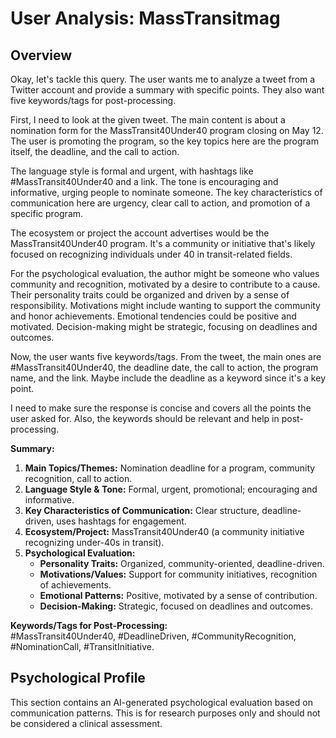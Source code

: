 # User Analysis: MassTransitmag

## Overview

<think>
Okay, let's tackle this query. The user wants me to analyze a tweet from a Twitter account and provide a summary with specific points. They also want five keywords/tags for post-processing. 

First, I need to look at the given tweet. The main content is about a nomination form for the MassTransit40Under40 program closing on May 12. The user is promoting the program, so the key topics here are the program itself, the deadline, and the call to action.

The language style is formal and urgent, with hashtags like #MassTransit40Under40 and a link. The tone is encouraging and informative, urging people to nominate someone. The key characteristics of communication here are urgency, clear call to action, and promotion of a specific program.

The ecosystem or project the account advertises would be the MassTransit40Under40 program. It's a community or initiative that's likely focused on recognizing individuals under 40 in transit-related fields.

For the psychological evaluation, the author might be someone who values community and recognition, motivated by a desire to contribute to a cause. Their personality traits could be organized and driven by a sense of responsibility. Motivations might include wanting to support the community and honor achievements. Emotional tendencies could be positive and motivated. Decision-making might be strategic, focusing on deadlines and outcomes.

Now, the user wants five keywords/tags. From the tweet, the main ones are #MassTransit40Under40, the deadline date, the call to action, the program name, and the link. Maybe include the deadline as a keyword since it's a key point.

I need to make sure the response is concise and covers all the points the user asked for. Also, the keywords should be relevant and help in post-processing.
</think>

**Summary:**  
1. **Main Topics/Themes:** Nomination deadline for a program, community recognition, call to action.  
2. **Language Style & Tone:** Formal, urgent, promotional; encouraging and informative.  
3. **Key Characteristics of Communication:** Clear structure, deadline-driven, uses hashtags for engagement.  
4. **Ecosystem/Project:** MassTransit40Under40 (a community initiative recognizing under-40s in transit).  
5. **Psychological Evaluation:**  
   - **Personality Traits:** Organized, community-oriented, deadline-driven.  
   - **Motivations/Values:** Support for community initiatives, recognition of achievements.  
   - **Emotional Patterns:** Positive, motivated by a sense of contribution.  
   - **Decision-Making:** Strategic, focused on deadlines and outcomes.  

**Keywords/Tags for Post-Processing:**  
#MassTransit40Under40, #DeadlineDriven, #CommunityRecognition, #NominationCall, #TransitInitiative.

## Psychological Profile

This section contains an AI-generated psychological evaluation based on communication patterns. This is for research purposes only and should not be considered a clinical assessment.